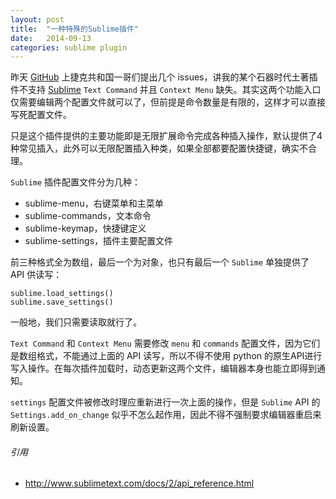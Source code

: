 ```yaml
---
layout: post
title:  "一种特殊的Sublime插件"
date:   2014-09-13
categories: sublime plugin
---
```



昨天 [GitHub](https://github.com/) 上捷克共和国一哥们提出几个 issues，讲我的某个石器时代土著插件不支持 [Sublime](http://www.sublime.com/) `Text Command` 并且 `Context Menu` 缺失。其实这两个功能入口仅需要编辑两个配置文件就可以了，但前提是命令数量是有限的，这样才可以直接写死配置文件。

只是这个插件提供的主要功能即是无限扩展命令完成各种插入操作，默认提供了4种常见插入，此外可以无限配置插入种类，如果全部都要配置快捷键，确实不合理。

`Sublime` 插件配置文件分为几种：

 + sublime-menu，右键菜单和主菜单
 + sublime-commands，文本命令
 + sublime-keymap，快捷键定义
 + sublime-settings，插件主要配置文件

前三种格式全为数组，最后一个为对象，也只有最后一个 `Sublime` 单独提供了 API 供读写：

    
    sublime.load_settings()
    sublime.save_settings()

一般地，我们只需要读取就行了。

`Text Command` 和 `Context Menu` 需要修改 `menu` 和 `commands` 配置文件，因为它们是数组格式，不能通过上面的 API 读写，所以不得不使用 python 的原生API进行写入操作。在每次插件加载时，动态更新这两个文件，编辑器本身也能立即得到通知。

`settings` 配置文件被修改时理应重新进行一次上面的操作，但是 `Sublime` API 的 `Settings.add_on_change` 似乎不怎么起作用，因此不得不强制要求编辑器重启来刷新设置。


###### 引用
- <http://www.sublimetext.com/docs/2/api_reference.html>
